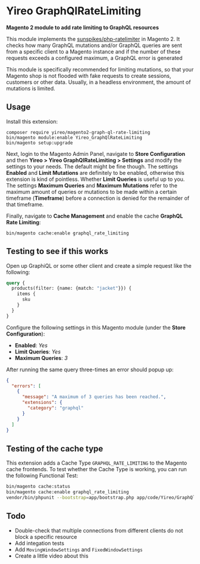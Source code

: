 # Yireo GraphQlRateLimiting
**Magento 2 module to add rate limiting to GraphQL resources**

This module implements the [sunspikes/php-ratelimiter](https://packagist.org/packages/sunspikes/php-ratelimiter) in Magento 2. It checks how many GraphQL mutations and/or GraphQL queries are sent from a specific client to a Magento instance and if the number of these requests exceeds a configured maximum, a GraphQL error is generated

This module is specifically recommended for limiting mutations, so that your Magento shop is not flooded with fake requests to create sessions, customers or other data. Usually, in a headless environment, the amount of mutations is limited.

## Usage
Install this extension:

    composer require yireo/magento2-graph-ql-rate-limiting
    bin/magento module:enable Yireo_GraphQlRateLimiting
    bin/magento setup:upgrade

Next, login to the Magento Admin Panel, navigate to **Store Configuration** and then **Yireo > Yireo GraphQlRateLimiting > Settings** and modify the settings to your needs. The default might be fine though. The settings **Enabled** and **Limit Mutations** are definitely to be enabled, otherwise this extension is kind of pointless. Whether **Limit Queries** is useful up to you. The settings **Maximum Queries** and **Maximum Mutations** refer to the maximum amount of queries or mutations to be made within a certain timeframe (**Timeframe**) before a connection is denied for the remainder of that timeframe.

Finally, navigate to **Cache Management** and enable the cache **GraphQL Rate Limiting**: 

    bin/magento cache:enable graphql_rate_limiting

## Testing to see if this works
Open up GraphiQL or some other client and create a simple request like the following:

```graphql
query {
  products(filter: {name: {match: "jacket"}}) {
    items {
      sku
    }
  }
}
```
Configure the following settings in this Magento module (under the **Store Configuration**):

- **Enabled**: *Yes*
- **Limit Queries**: *Yes*
- **Maximum Queries**: *3*

After running the same query three-times an error should popup up:
```json
{
  "errors": [
    {
      "message": "A maximum of 3 queries has been reached.",
      "extensions": {
        "category": "graphql"
      }
    }
  ]
}
```


## Testing of the cache type
This extension adds a Cache Type `GRAPHQL_RATE_LIMITING` to the Magento cache frontends. To test whether the Cache Type is working, you can run the following Functional Test:

```bash
bin/magento cache:status
bin/magento cache:enable graphql_rate_limiting
vendor/bin/phpunit --bootstrap=app/bootstrap.php app/code/Yireo/GraphQlRateLimiting/Test/Functional/
```

## Todo
- Double-check that multiple connections from different clients do not block a specific resource 
- Add integation tests
- Add `MovingWindowSettings` and `FixedWindowSettings`
- Create a little video about this
